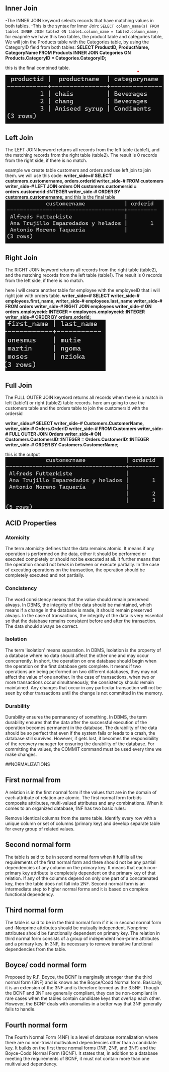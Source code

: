 ## Inner Join
-The INNER JOIN keyword selects records that have matching values in both tables.
-This is the syntax for Inner Join:
`SELECT column_name(s)
FROM table1
INNER JOIN table2
ON table1.column_name = table2.column_name;`
for exapmle we have this two tables, the product table and categories table,
We will join the Products table with the Categories table, by using the CategoryID field from both tables:
**SELECT ProductID, ProductName, CategoryName
FROM Products
INNER JOIN Categories ON Products.CategoryID = Categories.CategoryID;**

this is the final combined table.
![inner join](images/inner.png)

## Left Join

The LEFT JOIN keyword returns all records from the left table (table1), and the matching records from the right table (table2). The result is 0 records from the right side, if there is no match.

example we create table customers and orders and use left join to join them.
we will use this code: **writer_side=# SELECT customers.customername, orders.orderid
writer_side-# FROM customers
writer_side-# LEFT JOIN orders ON customers.customersid = orders.customerid::INTEGER
writer_side-# ORDER BY customers.customername;**
and this is the final table
![left join](images/leftjn.png)

## Right Join

The RIGHT JOIN keyword returns all records from the right table (table2), and the matching records from the left table (table1). The result is 0 records from the left side, if there is no match.

here i will create another table for employee with the employeeID that i will right join with orders table.
**writer_side=# SELECT
writer_side-# employees.first_name,
writer_side-# employees.last_name
writer_side-# FROM orders
writer_side-# RIGHT JOIN employees
writer_side-# ON orders.employeeid::INTEGER = employees.employeeid::INTEGER
writer_side-# ORDER BY orders.orderid;**
![right join](images/rightjoin.png)

## Full Join

The FULL OUTER JOIN keyword returns all records when there is a match in left (table1) or right (table2) table records.
here am going to use the customers table and the orders table to join the customersid with the ordersid

**writer_side=# SELECT
writer_side-#     Customers.CustomerName,
writer_side-#     Orders.OrderID
writer_side-# FROM Customers
writer_side-# FULL OUTER JOIN Orders
writer_side-# ON Customers.CustomersID::INTEGER = Orders.CustomerID::INTEGER
writer_side-# ORDER BY Customers.CustomerName;**

this is the output
![full join](images/fulljoin.png)

## ACID Properties

### Atomicity
The term atomicity defines that the data remains atomic. It means if any operation is performed on the data, either it should be performed or executed completely or should not be executed at all. It further means that the operation should not break in between or execute partially. In the case of executing operations on the transaction, the operation should be completely executed and not partially.

### Concistency
The word consistency means that the value should remain preserved always. In DBMS, the integrity of the data should be maintained, which means if a change in the database is made, it should remain preserved always. In the case of transactions, the integrity of the data is very essential so that the database remains consistent before and after the transaction. The data should always be correct.

### Isolation
The term 'isolation' means separation. In DBMS, Isolation is the property of a database where no data should affect the other one and may occur concurrently. In short, the operation on one database should begin when the operation on the first database gets complete. It means if two operations are being performed on two different databases, they may not affect the value of one another. In the case of transactions, when two or more transactions occur simultaneously, the consistency should remain maintained. Any changes that occur in any particular transaction will not be seen by other transactions until the change is not committed in the memory.

### Durability
Durability ensures the permanency of something. In DBMS, the term durability ensures that the data after the successful execution of the operation becomes permanent in the database. The durability of the data should be so perfect that even if the system fails or leads to a crash, the database still survives. However, if gets lost, it becomes the responsibility of the recovery manager for ensuring the durability of the database. For committing the values, the COMMIT command must be used every time we make changes.

##NORMALIZATIONS

## First normal from

A relation is in the first normal form if the values that are in the domain of each attribute of relation are atomic. The first normal form forbids composite attributes, multi-valued attributes and any combinations. When it comes to an organized database, 1NF has two basic rules:

Remove identical columns from the same table.
Identify every row with a unique column or set of columns (primary key) and develop separate table for every group of related values.

## Second normal form

The table is said to be in second normal form when it fulfills all the requirements of the first normal form and there should not be any partial dependencies of any column on the primary key. It means that each non-primary key attribute is completely dependent on the primary key of that relation. If any of the columns depend on only one part of a concatenated key, then the table does not fall into 2NF. Second normal form is an intermediate step to higher normal forms and it is based on complete functional dependency.

## Third normal form

The table is said to be in the third normal form if it is in second normal form and :Nonprime attributes should be mutually independent.
Nonprime attributes should be functionally dependent on primary key.
The relation in third normal form consists of a group of independent non-prime attributes and a primary key. In 3NF, its necessary to remove transitive functional dependencies from the table.

## Boyce/ codd normal form
Proposed by R.F. Boyce, the BCNF is marginally stronger than the third normal form (3NF) and is known as the Boyce/Codd Normal form. Basically, it is an extension of the 3NF and is therefore termed as the 3.5NF. Though the BCNF and 3NF are generally compliant, they can be non-compliant in rare cases when the tables contain candidate keys that overlap each other. However, the BCNF deals with anomalies in a better way that 3NF generally fails to handle.

## Fourth normal form
The Fourth Normal Form (4NF) is a level of database normalization where there are no non-trivial multivalued dependencies other than a candidate key. It builds on the first three normal forms (1NF, 2NF, and 3NF) and the Boyce-Codd Normal Form (BCNF). It states that, in addition to a database meeting the requirements of BCNF, it must not contain more than one multivalued dependency.

